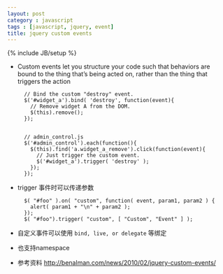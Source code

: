```yaml
---
layout: post
category : javascript
tags : [javascript, jquery, event]
title: jquery custom events
---
```

{% include JB/setup %}

* Custom events let you structure your code such that behaviors are bound to the thing that’s being acted on, rather than the thing that triggers the action


        // Bind the custom "destroy" event.
        $('#widget_a').bind( 'destroy', function(event){
          // Remove widget A from the DOM.
          $(this).remove();
        });


        // admin_control.js
        $('#admin_control').each(function(){
          $(this).find('a.widget_a_remove').click(function(event){
            // Just trigger the custom event.
            $('#widget_a').trigger( 'destroy' );
          });
        });

* trigger 事件时可以传递参数

        $( "#foo" ).on( "custom", function( event, param1, param2 ) {
          alert( param1 + "\n" + param2 );
        });
        $( "#foo").trigger( "custom", [ "Custom", "Event" ] );

* 自定义事件可以使用 `bind, live, or delegate` 等绑定

* 也支持namespace

* 参考资料 <http://benalman.com/news/2010/02/jquery-custom-events/>
